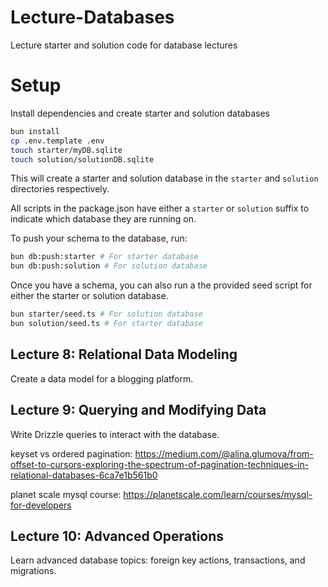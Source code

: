 # Lecture-Databases
Lecture starter and solution code for database lectures

# Setup
Install dependencies and create starter and solution databases
```bash
bun install
cp .env.template .env
touch starter/myDB.sqlite
touch solution/solutionDB.sqlite
```

This will create a starter and solution database in the `starter` and `solution` directories respectively.

All scripts in the package.json have either a `starter` or `solution` suffix to indicate which database they are running on.

To push your schema to the database, run:
```bash
bun db:push:starter # For starter database
bun db:push:solution # For solution database
```

Once you have a schema, you can also run a the provided seed script for either the starter or solution database.
```bash
bun starter/seed.ts # For solution database
bun solution/seed.ts # For starter database
```

## Lecture 8: Relational Data Modeling

Create a data model for a blogging platform.

## Lecture 9: Querying and Modifying Data

Write Drizzle queries to interact with the database.

keyset vs ordered pagination: https://medium.com/@alina.glumova/from-offset-to-cursors-exploring-the-spectrum-of-pagination-techniques-in-relational-databases-6ca7e1b561b0

planet scale mysql course: https://planetscale.com/learn/courses/mysql-for-developers

## Lecture 10: Advanced Operations

Learn advanced database topics: foreign key actions, transactions, and migrations.
